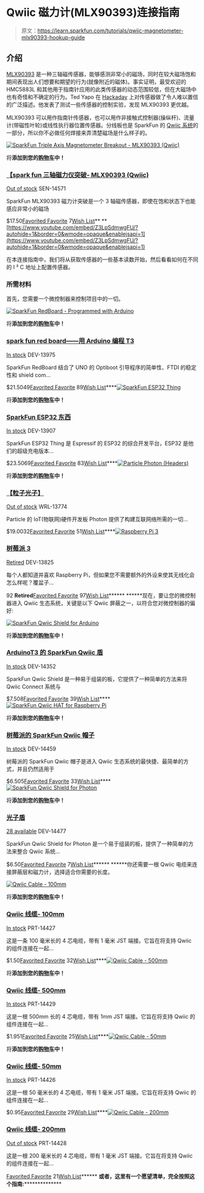# Qwiic 磁力计(MLX90393)连接指南

> 原文：<https://learn.sparkfun.com/tutorials/qwiic-magnetometer-mlx90393-hookup-guide>

## 介绍

[MLX90393](https://www.sparkfun.com/products/14571) 是一种三轴磁传感器，能够感测非常小的磁场，同时在较大磁场饱和期间表现出人们想要和期望的行为(就像附近的磁体)。事实证明，最受欢迎的 HMC5883L 和其他用于指南针应用的此类传感器的动态范围较低，但在大磁场中也有奇怪和不确定的行为。Ted Yapo 在 [Hackaday](https://hackaday.io/project/11865/logs) 上对传感器做了令人难以置信的广泛描述。他发表了测试一些传感器的控制实验，发现 MLX90393 更优越。

MLX90393 可以用作指南针传感器，也可以用作非接触式控制器(操纵杆)、流量计(带磁性叶轮)或线性执行器位置传感器。分线板也是 SparkFun 的 [Qwiic 系统](https://www.sparkfun.com/categories/399)的一部分，所以你不必做任何焊接来弄清楚磁场是什么样子的。

[![SparkFun Triple Axis Magnetometer Breakout - MLX90393 (Qwiic)](img/62fe78c9a06a335109acea2add6a755e.png)](https://www.sparkfun.com/products/14571) 

将**添加到您的[购物车](https://www.sparkfun.com/cart)中！**

### [【spark fun 三轴磁力仪突破- MLX90393 (Qwiic)](https://www.sparkfun.com/products/14571)

[Out of stock](https://learn.sparkfun.com/static/bubbles/ "out of stock") SEN-14571

SparkFun MLX90393 磁力计突破是一个 3 轴磁传感器，即使在饱和状态下也能感应非常小的磁场

$17.50[Favorited Favorite](# "Add to favorites") 7[Wish List](# "Add to wish list")** **[https://www.youtube.com/embed/Z3LpSdmwgFU/?autohide=1&border=0&wmode=opaque&enablejsapi=1](https://www.youtube.com/embed/Z3LpSdmwgFU/?autohide=1&border=0&wmode=opaque&enablejsapi=1)

在本连接指南中，我们将从获取传感器的一些基本读数开始，然后看看如何在不同的 I ² C 地址上配置传感器。

### 所需材料

首先，您需要一个微控制器来控制项目中的一切。

[![SparkFun RedBoard - Programmed with Arduino](img/40bcf25b5d7d7730b6b599bd04235cd6.png)](https://www.sparkfun.com/products/13975) 

将**添加到您的[购物车](https://www.sparkfun.com/cart)中！**

### [spark fun red board——用 Arduino 编程 T3](https://www.sparkfun.com/products/13975)

[In stock](https://learn.sparkfun.com/static/bubbles/ "in stock") DEV-13975

SparkFun RedBoard 结合了 UNO 的 Optiboot 引导程序的简单性、FTDI 的稳定性和 shield com…

$21.5049[Favorited Favorite](# "Add to favorites") 89[Wish List](# "Add to wish list")****[![SparkFun ESP32 Thing](img/45024305b53ad912e0ee1044bf24fc17.png)](https://www.sparkfun.com/products/13907) 

将**添加到您的[购物车](https://www.sparkfun.com/cart)中！**

### [SparkFun ESP32 东西](https://www.sparkfun.com/products/13907)

[In stock](https://learn.sparkfun.com/static/bubbles/ "in stock") DEV-13907

SparkFun ESP32 Thing 是 Espressif 的 ESP32 的综合开发平台，ESP32 是他们的超级充电版本…

$23.5069[Favorited Favorite](# "Add to favorites") 83[Wish List](# "Add to wish list")****[![Particle Photon (Headers)](img/d5ac3934a750a602262eee6df67c1322.png)](https://www.sparkfun.com/products/13774) 

将**添加到您的[购物车](https://www.sparkfun.com/cart)中！**

### [【粒子光子】](https://www.sparkfun.com/products/13774)

[Out of stock](https://learn.sparkfun.com/static/bubbles/ "out of stock") WRL-13774

Particle 的 IoT(物联网)硬件开发板 Photon 提供了构建互联网络所需的一切…

$19.0032[Favorited Favorite](# "Add to favorites") 51[Wish List](# "Add to wish list")****[![Raspberry Pi 3](img/7819b2c7e635c8dc3ca598ebdc0d9a06.png)](https://www.sparkfun.com/products/retired/13825) 

### [树莓派 3](https://www.sparkfun.com/products/retired/13825)

[Retired](https://learn.sparkfun.com/static/bubbles/ "Retired") DEV-13825

每个人都知道并喜欢 Raspberry Pi，但如果您不需要额外的外设来使其无线化会怎么样呢？覆盆子…

92 **Retired**[Favorited Favorite](# "Add to favorites") 97[Wish List](# "Add to wish list")****** ******现在，要让您的微控制器进入 Qwiic 生态系统，关键是以下 Qwiic 屏蔽之一，以符合您对微控制器的偏好:

[![SparkFun Qwiic Shield for Arduino](img/729447270b3b74edfd66ff8a0e81e189.png)](https://www.sparkfun.com/products/14352) 

将**添加到您的[购物车](https://www.sparkfun.com/cart)中！**

### [ArduinoT3 的 SparkFun Qwiic 盾](https://www.sparkfun.com/products/14352)

[In stock](https://learn.sparkfun.com/static/bubbles/ "in stock") DEV-14352

SparkFun Qwiic Shield 是一种易于组装的板，它提供了一种简单的方法来将 Qwiic Connect 系统与

$7.508[Favorited Favorite](# "Add to favorites") 39[Wish List](# "Add to wish list")****[![SparkFun Qwiic HAT for Raspberry Pi](img/c0049f1145ddbfa6b95d377aeef548fb.png)](https://www.sparkfun.com/products/14459) 

将**添加到您的[购物车](https://www.sparkfun.com/cart)中！**

### [树莓派的 SparkFun Qwiic 帽子](https://www.sparkfun.com/products/14459)

[In stock](https://learn.sparkfun.com/static/bubbles/ "in stock") DEV-14459

树莓派的 SparkFun Qwiic 帽子是进入 Qwiic 生态系统的最快捷、最简单的方式，并且仍然适用于

$6.505[Favorited Favorite](# "Add to favorites") 33[Wish List](# "Add to wish list")****[![SparkFun Qwiic Shield for Photon](img/582490c40c6b7d945fb5147a0e3c3e5b.png)](https://www.sparkfun.com/products/14477) 

将**添加到您的[购物车](https://www.sparkfun.com/cart)中！**

### [光子盾](https://www.sparkfun.com/products/14477)

[28 available](https://learn.sparkfun.com/static/bubbles/ "28 available") DEV-14477

SparkFun Qwiic Shield for Photon 是一个易于组装的板，提供了一种简单的方法来整合 Qwiic 系统…

$6.50[Favorited Favorite](# "Add to favorites") 7[Wish List](# "Add to wish list")****** ******你还需要一根 Qwiic 电缆来连接屏蔽层和磁力计，选择适合你需要的长度。

[![Qwiic Cable - 100mm](img/9c0ab03ac7f7309276f06174476ff62b.png)](https://www.sparkfun.com/products/14427) 

将**添加到您的[购物车](https://www.sparkfun.com/cart)中！**

### [Qwiic 线缆- 100mm](https://www.sparkfun.com/products/14427)

[In stock](https://learn.sparkfun.com/static/bubbles/ "in stock") PRT-14427

这是一条 100 毫米长的 4 芯电缆，带有 1 毫米 JST 端接。它旨在将支持 Qwiic 的组件连接在一起…

$1.50[Favorited Favorite](# "Add to favorites") 32[Wish List](# "Add to wish list")****[![Qwiic Cable - 500mm](img/b48cefa8d5feee1ab16fe26623215809.png)](https://www.sparkfun.com/products/14429) 

将**添加到您的[购物车](https://www.sparkfun.com/cart)中！**

### [Qwiic 线缆- 500mm](https://www.sparkfun.com/products/14429)

[In stock](https://learn.sparkfun.com/static/bubbles/ "in stock") PRT-14429

这是一根 500mm 长的 4 芯电缆，带有 1mm JST 端接。它旨在将支持 Qwiic 的组件连接在一起…

$1.951[Favorited Favorite](# "Add to favorites") 25[Wish List](# "Add to wish list")****[![Qwiic Cable - 50mm](img/fc16778020364f6bbef8db2aed5fd863.png)](https://www.sparkfun.com/products/14426) 

将**添加到您的[购物车](https://www.sparkfun.com/cart)中！**

### [Qwiic 线缆- 50mm](https://www.sparkfun.com/products/14426)

[In stock](https://learn.sparkfun.com/static/bubbles/ "in stock") PRT-14426

这是一根 50 毫米长的 4 芯电缆，带有 1 毫米 JST 端接。它旨在将支持 Qwiic 的组件连接在一起…

$0.95[Favorited Favorite](# "Add to favorites") 29[Wish List](# "Add to wish list")****[![Qwiic Cable - 200mm](img/057058b7c65f3a7b4c097e507e045760.png)](https://www.sparkfun.com/products/14428) 

### [Qwiic 线缆- 200mm](https://www.sparkfun.com/products/14428)

[Out of stock](https://learn.sparkfun.com/static/bubbles/ "out of stock") PRT-14428

这是一根 200 毫米长的 4 芯电缆，带有 1 毫米 JST 端接。它旨在将支持 Qwiic 的组件连接在一起…

[Favorited Favorite](# "Add to favorites") 21[Wish List](# "Add to wish list")****** ******或者，这里有一个愿望清单，完全按照这个指南:********************